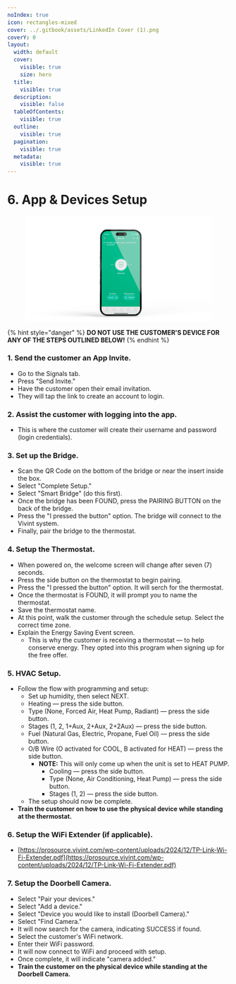 ```yaml
---
noIndex: true
icon: rectangles-mixed
cover: ../.gitbook/assets/LinkedIn Cover (1).png
coverY: 0
layout:
  width: default
  cover:
    visible: true
    size: hero
  title:
    visible: true
  description:
    visible: false
  tableOfContents:
    visible: true
  outline:
    visible: true
  pagination:
    visible: true
  metadata:
    visible: true
---
```


# 6. App & Devices Setup

<div align="left"><figure><img src="../.gitbook/assets/web_use-Phone-Swappable.jpg" alt="" width="563"><figcaption></figcaption></figure></div>

{% hint style="danger" %}
**DO NOT USE THE CUSTOMER'S DEVICE FOR ANY OF THE STEPS OUTLINED BELOW!**
{% endhint %}

### 1. Send the customer an App Invite.

* Go to the Signals tab.
* Press "Send Invite."
* Have the customer open their email invitation.
* They will tap the link to create an account to login.

### 2. Assist the customer with logging into the app.

* This is where the customer will create their username and password (login credentials).

### 3. Set up the Bridge.

* Scan the QR Code on the bottom of the bridge or near the insert inside the box.
* Select "Complete Setup."
* Select "Smart Bridge" (do this first).
* Once the bridge has been FOUND, press the PAIRING BUTTON on the back of the bridge.
* Press the "I pressed the button" option. The bridge will connect to the Vivint system.
* Finally, pair the bridge to the thermostat.

### 4. Setup the Thermostat.

* When powered on, the welcome screen will change after seven (7) seconds.
* Press the side button on the thermostat to begin pairing.
* Press the "I pressed the button" option. It will serch for the thermostat.
* Once the thermostat is FOUND, it will prompt you to name the thermostat.
* Save the thermostat name.
* At this point, walk the customer through the schedule setup. Select the correct time zone.
* Explain the Energy Saving Event screen.
  * This is why the customer is receiving a thermostat — to help conserve energy. They opted into this program when signing up for the free offer.

### 5. HVAC Setup.

* Follow the flow with programming and setup:
  * Set up humidity, then select NEXT.
  * Heating — press the side button.
  * Type (None, Forced Air, Heat Pump, Radiant) — press the side button.
  * Stages (1, 2, 1+Aux, 2+Aux, 2+2Aux) — press the side button.
  * Fuel (Natural Gas, Electric, Propane, Fuel Oil) — press the side button.
  * O/B Wire (O activated for COOL, B activated for HEAT) — press the side button.
    * **NOTE:** This will only come up when the unit is set to HEAT PUMP.
      * Cooling — press the side button.
      * Type (None, Air Conditioning, Heat Pump) — press the side button.
      * Stages (1, 2) — press the side button.
  * The setup should now be complete.
* **Train the customer on how to use the physical device while standing at the thermostat.**

### 6. Setup the WiFi Extender (if applicable).

* [https://prosource.vivint.com/wp-content/uploads/2024/12/TP-Link-Wi-Fi-Extender.pdf](https://prosource.vivint.com/wp-content/uploads/2024/12/TP-Link-Wi-Fi-Extender.pdf)

### 7. Setup the Doorbell Camera.

* Select "Pair your devices."
* Select "Add a device."
* Select "Device you would like to install (Doorbell Camera)."
* Select "Find Camera."
* It will now search for the camera, indicating SUCCESS if found.
* Select the customer's WiFi network.
* Enter their WiFi password.
* It will now connect to WiFi and proceed with setup.
* Once complete, it will indicate "camera added."
* **Train the customer on the physical device while standing at the Doorbell Camera.**

